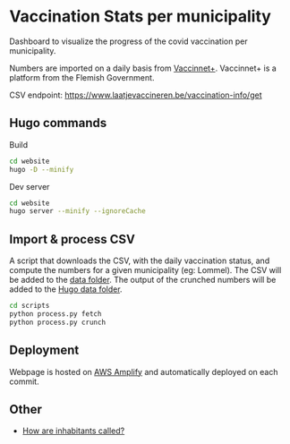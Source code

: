 # Vaccination Stats per municipality
Dashboard to visualize the progress of the covid vaccination per municipality.

Numbers are imported on a daily basis from [Vaccinnet+](https://www.laatjevaccineren.be/vaccinnet). Vaccinnet+ is a 
platform from the Flemish Government.

CSV endpoint: https://www.laatjevaccineren.be/vaccination-info/get

## Hugo commands

Build
```bash
cd website
hugo -D --minify
```

Dev server
```bash
cd website
hugo server --minify --ignoreCache
```

## Import & process CSV
A script that downloads the CSV, with the daily vaccination status, and compute the numbers for a given municipality 
(eg: Lommel). The CSV will be added to the [data folder](./data). The output of the crunched numbers will be added to 
the [Hugo data folder](./website/data/).

```bash
cd scripts
python process.py fetch
python process.py crunch
```

## Deployment

Webpage is hosted on [AWS Amplify](https://aws.amazon.com/amplify/) and automatically deployed on each commit. 

## Other

* [How are inhabitants called?](https://nl.wikipedia.org/wiki/Lijst_van_inwonersbenamingen_naar_plaats-_of_streeknaam_in_Belgi%C3%AB)
